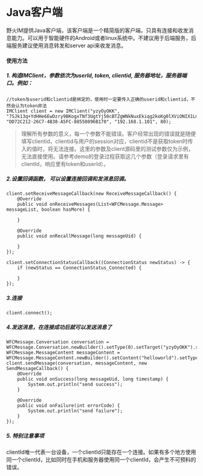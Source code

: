 # Java客户端

野火IM提供Java客户端，该客户端是一个精简版的客户端，只具有连接和收发消息能力。可以用于智能硬件的Android或者linux系统中。不建议用于后端服务，后端服务建议使用消息转发和server api来收发消息。


#### 使用方法

##### 1. 构造IMClient，参数依次为userId, token, clientid, 服务器地址，服务器端口。例如：

```
//token与userid和clientid是绑定的，使用时一定要传入正确的userid和clientid，不然会认为token非法
IMClient client = new IMClient("yzyOyOKK", "7SJk13q+YdHHe6EwDzry9BKogxTNf3UgtYj50cBTZgWNkNuxEkiqg2koKg0lXViONIX1LmwCR1jN0Mw8hvk6KGpiSKFi+IRaRkIb3mNzgIfrq4afhyIHaQfa2HOfsi6Ws+9YobkdDgdq7W70bEdVfiCSU9+JOIY449nxZzfg2Zw=", "DD72C212-26C7-4B38-A5FC-88550896B170", "192.168.1.101", 80);
```
> 理解所有参数的意义，每一个参数不能错误。客户经常出现的错误就是随便填写clientid，clientid与用户的session对应，clientid不是获取token时传入的值时，将无法连接。这里的参数及client源码里的测试参数仅为示例，无法直接使用。请参考demo的登录过程获取这几个参数（登录请求里有clientId，响应里有token和userId）。

##### 2.设置回调函数， 可以设置连接回调和发消息回调。

```
client.setReceiveMessageCallback(new ReceiveMessageCallback() {
    @Override
    public void onReceiveMessages(List<WFCMessage.Message> messageList, boolean hasMore) {

    }

    @Override
    public void onRecallMessage(long messageUid) {

    }
});

client.setConnectionStatusCallback((ConnectionStatus newStatus) -> {
    if (newStatus == ConnectionStatus_Connected) {

    }
});
```

##### 3.连接

```
client.connect();
```

##### 4.发送消息，在连接成功后就可以发送消息了

```
WFCMessage.Conversation conversation = WFCMessage.Conversation.newBuilder().setType(0).setTarget("yzyOyOKK").setLine(0).build();
WFCMessage.MessageContent messageContent = WFCMessage.MessageContent.newBuilder().setContent("helloworld").setType(1).build();
client.sendMessage(conversation, messageContent, new SendMessageCallback() {
    @Override
    public void onSuccess(long messageUid, long timestamp) {
        System.out.println("send success");
    }

    @Override
    public void onFailure(int errorCode) {
        System.out.println("send failure");
    }
});
```

##### 5. 特别注意事项
clientId唯一代表一台设备，一个clientId只能存在一个连接。如果有多个地方使用同一个clientId，比如同时在手机和服务器使用同一个clientId，会产生不可预料的错误。
